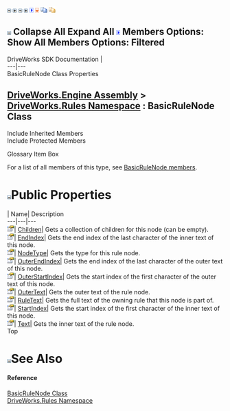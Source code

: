 ![](dotnetimages/collapse.gif) ![](dotnetimages/expand.gif) ![](dotnetimages/collapse.gif) ![](dotnetimages/expand.gif) ![](dotnetimages/drpdown.gif) ![](dotnetimages/drpdown_orange.gif) ![](dotnetimages/copycode.gif) ![](dotnetimages/copycodeHighlight.gif)

![](dotnetimages/collapse.gif) Collapse All Expand All ![](dotnetimages/drpdown.gif) Members Options: Show All  Members Options: Filtered   
---  
DriveWorks SDK Documentation  |   
---|---  
BasicRuleNode Class Properties   
  
[DriveWorks.Engine Assembly](topic2156.md) > [DriveWorks.Rules Namespace](topic10510.md) : BasicRuleNode Class  
---  
  
Include Inherited Members    
Include Protected Members    


Glossary Item Box

For a list of all members of this type, see [BasicRuleNode members](topic10559.md).

# ![](dotnetimages/collapse.gif)Public Properties

| Name| Description  
---|---|---  
![Public Property](dotnetimages/publicProperty.gif)| [Children](topic10565.md)| Gets a collection of children for this node (can be empty).   
![Public Property](dotnetimages/publicProperty.gif)| [EndIndex](topic10566.md)| Gets the end index of the last character of the inner text of this node.   
![Public Property](dotnetimages/publicProperty.gif)| [NodeType](topic10567.md)| Gets the type for this rule node.   
![Public Property](dotnetimages/publicProperty.gif)| [OuterEndIndex](topic10568.md)| Gets the end index of the last character of the outer text of this node.   
![Public Property](dotnetimages/publicProperty.gif)| [OuterStartIndex](topic10569.md)| Gets the start index of the first character of the outer text of this node.   
![Public Property](dotnetimages/publicProperty.gif)| [OuterText](topic10570.md)| Gets the outer text of the rule node.   
![Public Property](dotnetimages/publicProperty.gif)| [RuleText](topic10571.md)| Gets the full text of the owning rule that this node is part of.   
![Public Property](dotnetimages/publicProperty.gif)| [StartIndex](topic10572.md)| Gets the start index of the first character of the inner text of this node.   
![Public Property](dotnetimages/publicProperty.gif)| [Text](topic10573.md)| Gets the inner text of the rule node.   
Top

# ![](dotnetimages/collapse.gif)See Also

#### Reference

[BasicRuleNode Class](topic10558.md)   
[DriveWorks.Rules Namespace](topic10510.md)


